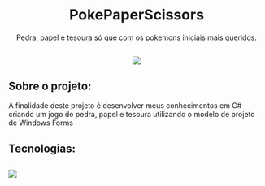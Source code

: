 <!-- Titulo -->
<h1 align="center">PokePaperScissors </h1>
<p align="center">Pedra, papel e tesoura só que com os pokemons iniciais mais queridos.</p> 
<h2 align="center">  <img src="https://img.shields.io/badge/Project%20Status-Working-gree"></h2>


<!-- Sobre -->
<h2> Sobre o projeto: </h2>

A finalidade deste projeto é desenvolver meus conhecimentos em C# criando um jogo de pedra, papel e tesoura utilizando o modelo de projeto de Windows Forms

<!-- Tecnologias -->
<h2> Tecnologias: <h2>
<img src="https://img.shields.io/badge/C%23-239120?style=for-the-badge&logo=c-sharp&logoColor=WHITE"> 



